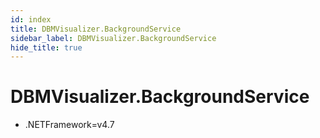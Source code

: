 ```yaml
---
id: index
title: DBMVisualizer.BackgroundService
sidebar_label: DBMVisualizer.BackgroundService
hide_title: true
---
```


# DBMVisualizer.BackgroundService

- .NETFramework=v4.7

